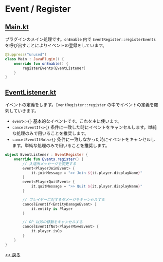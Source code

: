 # Event / Register

## [Main.kt](src/main/kotlin/com/github/syari/spigot/api/sample/event/register/Main.kt)
プラグインのメイン処理です。`onEnable` 内で `EventRegister::registerEvents` を呼び出すことによりイベントの登録をしています。

```kotlin
@Suppress("unused")
class Main : JavaPlugin() {
    override fun onEnable() {
        registerEvents(EventListener)
    }
}
```

## [EventListener.kt](src/main/kotlin/com/github/syari/spigot/api/sample/event/register/EventListener.kt)

イベントの定義をします。`EventRegister::register` の中でイベントの定義を羅列していきます。

- `event<>{}` 基本的なイベントです。これを主に使います。
- `cancelEventIf<>{}` 条件に一致した時にイベントをキャンセルします。単純な処理のみで用いることを推奨します。
- `cancelEventIfNot<>{}` 条件に一致しなかった時にイベントをキャンセルします。単純な処理のみで用いることを推奨します。

```kotlin
object EventListener : EventRegister {
    override fun Events.register() {
        // 入退出メッセージを変更する
        event<PlayerJoinEvent> {
            it.joinMessage = ">> Join ${it.player.displayName}"
        }
        event<PlayerQuitEvent> {
            it.quitMessage = ">> Quit ${it.player.displayName}"
        }

        // プレイヤーに対するダメージをキャンセルする
        cancelEventIf<EntityDamageEvent> {
            it.entity is Player
        }

        // OP 以外の移動をキャンセルする
        cancelEventIfNot<PlayerMoveEvent> {
            it.player.isOp
        }
    }
}
```

[<< 戻る](../README.md)